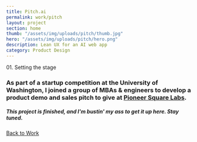```yaml
---
title: Pitch.ai
permalink: work/pitch
layout: project
section: home
thumb: "/assets/img/uploads/pitch/thumb.jpg"
hero: "/assets/img/uploads/pitch/hero.png"
description: Lean UX for an AI web app
category: Product Design
---
```


<p class="subhead">01. Setting the stage</p>

### As part of a startup competition at the University of Washington, I joined a group of MBAs & engineers to develop a product demo and sales pitch to give at [Pioneer Square Labs](https://www.psl.com/).

##### This project is finished, and I'm bustin' my ass to get it up here. Stay tuned.

<div class="spacer"></div>
<a href="/">Back to Work</a>
